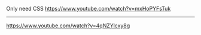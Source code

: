 
Only need CSS
https://www.youtube.com/watch?v=mxHoPYFsTuk

---


https://www.youtube.com/watch?v=4qNZYlcxy8g